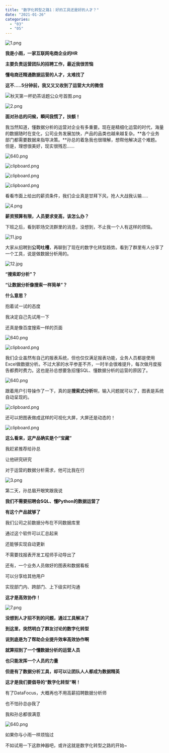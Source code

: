```yaml
---
title: "数字化转型之路1：好的工具还是好的人才？"
date: "2021-01-26"
categories: 
  - "03"
  - "05"
---
```


![1.png](images/1-png.png)

**我是小雨，一家互联网电商企业的HR**

**主要负责运营团队的招聘工作，最近我很苦恼**

**懂电商还精通数据运营的人才，太难找了**

**这不.....5分钟前，我又又又收到了运营大大的微信**

![秋天第一杯奶茶话题公众号首图.png](images/png.png)

![2.png](images/2-png.png)

**面对孙总的问候，瞬间我慌了，扶额！**

我当然知道，懂数据分析的运营对企业有多重要。现在是精细化运营的时代，海量的数据随时在变化，公司业务发展加快，产品的品类也越来越复杂。**各个业务部门都需要数据来指导决策。**孙总的着急我也很理解，想帮他解决这个难题。但是，理想很美好，现实很残忍……

![640.png](images/640-png-1.png)

![clipboard.png](images/clipboard-png-2.png)

![clipboard.png](images/clipboard-png-3.png)

![clipboard.png](images/clipboard-png-4.png)

看看市面上给出的薪资条件，我们企业真是甘拜下风，抢人大战我认输.....

![4.png](images/4-png.png)

**薪资预算有限，人员要求变高，该怎么办？**

下班之后，看到职场交流群里的消息，没想到，不止我一个人有这样的烦恼。

![11.jpg](images/11-jpg.jpeg)

大家从招聘到**公司吐槽**，再聊到了现在的数字化转型趋势。看到了群里有人分享了一个工具，说是做数据分析用的。

![12.jpg](images/12-jpg.jpeg)

**“搜索即分析”？**

**“让数据分析像搜索一样简单”？**

**什么意思？**

抱着试一试的态度

我决定自己先试用一下

还真是像百度搜索一样的页面

![640.png](images/640-png-2.png)

![clipboard.png](images/clipboard-png-5.png)

我们企业虽然有自己的报表系统，但也仅仅满足报表功能，业务人员都是使用Excel做数据分析。不过大家的水平参差不齐，一时半会很难提升，每次做月度报告都费时费力。这也是孙总想要急招懂SQL、懂数据分析的运营的原因了。

![640.png](images/640-png-3.png)

跟着用户引导操作了一下，真的是**搜索式分析**啊，输入问题就可以了，图表是系统自动呈现的。

![clipboard.png](images/clipboard-png-6.png)

还可以把图表做成这样的可视化大屏，大屏还是动态的！

![clipboard.png](images/clipboard-png-7.png)

**这么看来，这产品确实是个“宝藏”**

我赶紧推荐给孙总

让他研究研究

对于运营的数据分析需求，他可比我在行

![3.png](images/3-png.png)

第二天，孙总眉开眼笑跟我说

**我们不需要招聘会SQL、懂Python的数据运营了**

**有这个产品就够了**

我们公司之前数据分布在不同数据库里

通过这个软件可以汇总起来

还能够实现自动更新

不需要找报表开发工程师手动导出了

还有，一个业务人员做好的图表和数据看板

可以分享给其他用户

实现部门内、跨部门、上下级实时沟通

**这才是高效协作！**

![7.png](images/7-png.png)

**没想到人才招不到的问题，通过工具解决了**

**到这里，突然明白了群友讨论的数字化转型**

**说到底是为了帮助企业提升效率高效协作啊**

**就算招到了一个懂数据分析的运营人员**

**也只能发挥一个人员的力量**

**但是有了数据分析工具，却可以让团队人人都成为数据精英**

**这才是我们要倡导的“数字化转型”啊！**

有了DataFocus，大概再也不用高薪招聘数据分析师

也不怕孙总@我了

我和孙总都很满意

![640.png](images/640-png-4.png)

如果你与小雨一样烦恼过

不如试用一下这款神器吧，或许这就是数字化转型之路的开始~
